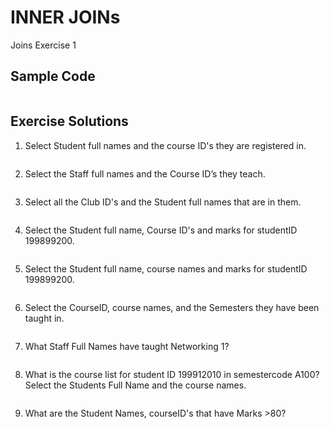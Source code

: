 # INNER JOINs
Joins Exercise 1

## Sample Code

```sql

```

## Exercise Solutions
1.	Select Student full names and the course ID's they are registered in.<br>

```sql

```

2.	Select the Staff full names and the Course ID’s they teach.<br>

```sql

```

3.	Select all the Club ID's and the Student full names that are in them.<br>

```sql

```

4.	Select the Student full name, Course ID's and marks for studentID 199899200.<br>

```sql

```

5.	Select the Student full name, course names and marks for studentID 199899200.<br>

```sql

```

6.	Select the CourseID, course names, and the Semesters they have been taught in.<br>

```sql

```

7.	What Staff Full Names have taught Networking 1?<br>

```sql

```

8.	What is the course list for student ID 199912010 in semestercode A100? Select the Students Full Name and the course names.<br>

```sql

```

9.	What are the Student Names, courseID's that have Marks >80?<br>

```sql

```